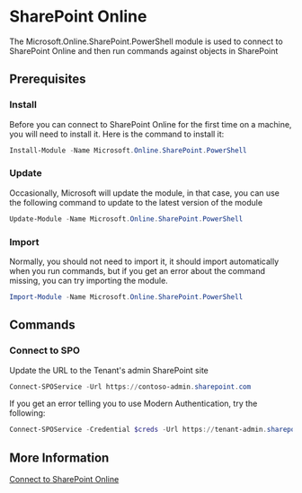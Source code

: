 # SharePoint Online

The Microsoft.Online.SharePoint.PowerShell module is used to connect to SharePoint Online and then run commands against objects in SharePoint

## Prerequisites

### Install

Before you can connect to SharePoint Online for the first time on a machine, you will need to install it. Here is the command to install it:

```PowerShell
Install-Module -Name Microsoft.Online.SharePoint.PowerShell
```

### Update

Occasionally, Microsoft will update the module, in that case, you can use the following command to update to the latest version of the module

```PowerShell
Update-Module -Name Microsoft.Online.SharePoint.PowerShell 
```

### Import

Normally, you should not need to import it, it should import automatically when you run commands, but if you get an error about the command missing, you can try importing the module.

```PowerShell
Import-Module -Name Microsoft.Online.SharePoint.PowerShell
```

## Commands

### Connect to SPO

Update the URL to the Tenant's admin SharePoint site

```PowerShell
Connect-SPOService -Url https://contoso-admin.sharepoint.com
```

If you get an error telling you to use Modern Authentication, try the following:

```PowerShell
Connect-SPOService -Credential $creds -Url https://tenant-admin.sharepoint.com -ModernAuth $true -AuthenticationUrl https://login.microsoftonline.com/organizations
```

## More Information

[Connect to SharePoint Online](https://learn.microsoft.com/en-us/powershell/sharepoint/sharepoint-online/connect-sharepoint-online)
